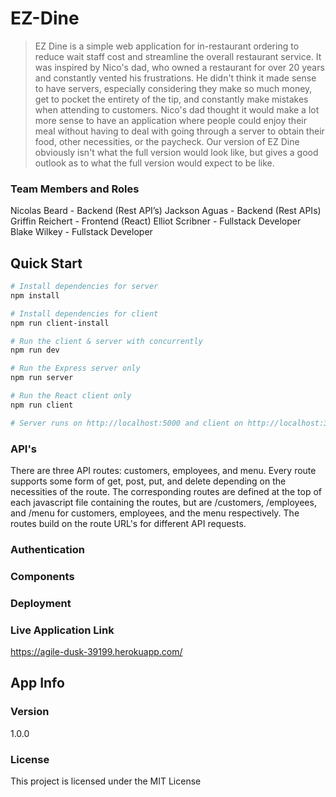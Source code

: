# EZ-Dine

> EZ Dine is a simple web application for in-restaurant ordering to reduce wait staff cost and streamline the overall restaurant service. It was inspired by Nico's dad, who owned a restaurant for over 20 years and constantly vented his frustrations. He didn't think it made sense to have servers, especially considering they make so much money, get to pocket the entirety of the tip, and constantly make mistakes when attending to customers. Nico's dad thought it would make a lot more sense to have an application where people could enjoy their meal without having to deal with going through a server to obtain their food, other necessities, or the paycheck. Our version of EZ Dine obviously isn't what the full version would look like, but gives a good outlook as to what the full version would expect to be like.

### Team Members and Roles
Nicolas Beard - Backend (Rest API’s)
Jackson Aguas - Backend (Rest APIs)
Griffin Reichert - Frontend (React)
Elliot Scribner - Fullstack Developer 
Blake Wilkey - Fullstack Developer

## Quick Start

``` bash
# Install dependencies for server
npm install

# Install dependencies for client
npm run client-install

# Run the client & server with concurrently
npm run dev

# Run the Express server only
npm run server

# Run the React client only
npm run client

# Server runs on http://localhost:5000 and client on http://localhost:3000
```

### API's
There are three API routes: customers, employees, and menu. Every route supports some form of get, post, put, and delete depending on the necessities of the route. The corresponding routes are defined at the top of each javascript file containing the routes, but are /customers, /employees, and /menu for customers, employees, and the menu respectively. The routes build on the route URL's for different API requests.

### Authentication

### Components

### Deployment

### Live Application Link
https://agile-dusk-39199.herokuapp.com/

## App Info
### Version

1.0.0

### License

This project is licensed under the MIT License
